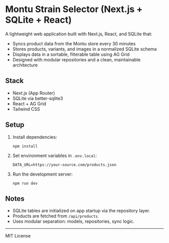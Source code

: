 # Montu Strain Selector (Next.js + SQLite + React)

A lightweight web application built with Next.js, React, and SQLite that:

- Syncs product data from the Montu store every 30 minutes
- Stores products, variants, and images in a normalized SQLite schema
- Displays data in a sortable, filterable table using AG Grid
- Designed with modular repositories and a clean, maintainable architecture

## Stack

- Next.js (App Router)
- SQLite via better-sqlite3
- React + AG Grid
- Tailwind CSS

## Setup

1. Install dependencies:
   ```
   npm install
   ```

2. Set environment variables in `.env.local`:
   ```
   DATA_URL=https://your-source.com/products.json
   ```

3. Run the development server:
   ```
   npm run dev
   ```

## Notes

- SQLite tables are initialized on app startup via the repository layer.
- Products are fetched from `/api/products`.
- Uses modular separation: models, repositories, sync logic.

---

MIT License
